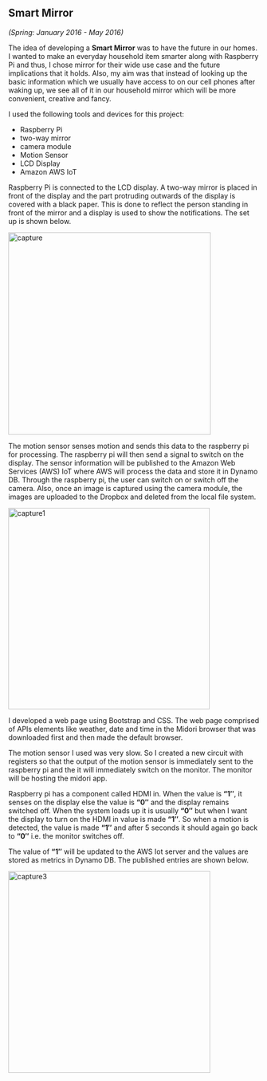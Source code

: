 ## Smart Mirror
_(Spring: January 2016 - May 2016)_

The idea of developing a **Smart Mirror** was to have the future in our homes. I wanted to make an everyday household item smarter along with Raspberry Pi and thus, I chose mirror for their wide use case and the future implications that it holds. Also, my aim was that instead of looking up the basic information which we usually have access to on our cell phones after waking up, we see all of it in our household mirror which will be more convenient, creative and fancy.

I used the following tools and devices for this project:
* Raspberry Pi 
* two-way mirror
* camera module
* Motion Sensor
* LCD Display
* Amazon AWS IoT
>
Raspberry Pi is connected to the LCD display. A two-way mirror is placed in front of the display and the part protruding outwards of the display is covered with a black paper. This is done to reflect the person standing in front of the mirror and a display is used to show the notifications. The set up is shown below.
>
<img width="406" alt="capture" src="https://user-images.githubusercontent.com/29523536/28006823-f1f96dd0-651e-11e7-9866-b9d3087cfba2.PNG">

The motion sensor senses motion and sends this data to the raspberry pi for processing. The raspberry pi will then send a signal to switch on the display. The sensor information will be published to the Amazon Web Services (AWS) IoT where AWS will process the data and store it in Dynamo DB. Through the raspberry pi, the user can switch on or switch off the camera. Also, once an image is captured using the camera module, the images are uploaded to the Dropbox and deleted from the local file system.
>
<img width="404" alt="capture1" src="https://user-images.githubusercontent.com/29523536/28006901-4913dbbe-651f-11e7-9db9-7d43c747c4be.PNG">

I developed a web page using Bootstrap and CSS. The web page comprised of APIs elements like weather, date and time in the Midori browser that was downloaded first and then made the default browser. 

The motion sensor I used was very slow. So I created a new circuit with registers so that the output of the motion sensor is immediately sent to the raspberry pi and the it will immediately switch on the monitor. The monitor will be hosting the midori app. 

Raspberry pi has a component called HDMI in. When the value is __“1″__, it senses on the display else the value is __“0″__ and the display remains switched off. When the system loads up it is usually __“0″__ but when I want the display to turn on the HDMI in value is made __“1″__. So when a motion is detected, the value is made __“1″__ and after 5 seconds it should again go back to __“0″__ i.e. the monitor switches off. 

The value of __“1″__ will be updated to the AWS Iot server and the values are stored as metrics in Dynamo DB. The published entries are shown below.
>
<img width="405" alt="capture3" src="https://user-images.githubusercontent.com/29523536/28007017-c96e015e-651f-11e7-9756-9613450ec6c6.PNG">


